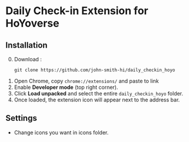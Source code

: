 # Daily Check-in Extension for HoYoverse

## Installation
0. Download : <pre> ```git clone https://github.com/john-smith-hi/daily_checkin_hoyo ``` </pre>
1. Open Chrome, copy `chrome://extensions/` and paste to link
2. Enable **Developer mode** (top right corner).
3. Click **Load unpacked** and select the entire `daily_checkin_hoyo` folder.
4. Once loaded, the extension icon will appear next to the address bar.

## Settings
   - Change icons you want in icons folder.

